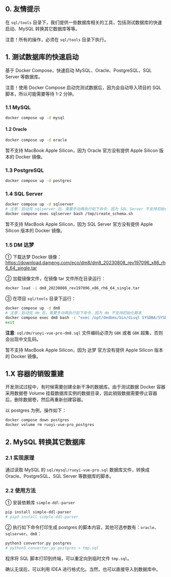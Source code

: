 ## 0. 友情提示

在 `sql/tools` 目录下，我们提供一些数据库相关的工具，包括测试数据库的快速启动、MySQL 转换其它数据库等等。

注意！所有的操作，必须在 `sql/tools` 目录下执行。

## 1. 测试数据库的快速启动

基于 Docker Compose，快速启动 MySQL、Oracle、PostgreSQL、SQL Server 等数据库。

注意！使用 Docker Compose 启动完测试数据后，因为会自动导入项目的 SQL 脚本，所以可能需要等待 1-2 分钟。

### 1.1 MySQL

```Bash
docker compose up -d mysql
```

#### 1.2 Oracle

```Bash
docker compose up -d oracle
```

暂不支持 MacBook Apple Silicon，因为 Oracle 官方没有提供 Apple Silicon 版本的 Docker 镜像。

### 1.3 PostgreSQL

```Bash
docker compose up -d postgres
```

### 1.4 SQL Server

```Bash
docker compose up -d sqlserver
# 注意：启动完 sqlserver 后，需要手动再执行如下命令，因为 SQL Server 不支持初始化脚本
docker compose exec sqlserver bash /tmp/create_schema.sh
```

暂不支持 MacBook Apple Silicon，因为 SQL Server 官方没有提供 Apple Silicon 版本的 Docker 镜像。

### 1.5 DM 达梦

① 下载达梦 Docker 镜像：https://download.dameng.com/eco/dm8/dm8_20230808_rev197096_x86_rh6_64_single.tar

② 加载镜像文件，在镜像 tar 文件所在目录运行：

```Bash
docker load -i dm8_20230808_rev197096_x86_rh6_64_single.tar
````

③ 在项目 `sql/tools` 目录下运行：

```Bash
docker compose up -d dm8
# 注意：启动完 dm 后，需要手动再执行如下命令，因为 dm 不支持初始化脚本
docker compose exec dm8 bash -c "exec /opt/dmdbms/bin/disql SYSDBA/SYSDBA001 \`/tmp/schema.sql"
exit
```

**注意**: `sql/dm/ruoyi-vue-pro-dm8.sql` 文件编码必须为 `GBK` 或者 `GBK` 超集，否则会出现中文乱码。

暂不支持 MacBook Apple Silicon，因为 达梦 官方没有提供 Apple Silicon 版本的 Docker 镜像。

## 1.X 容器的销毁重建

开发测试过程中，有时候需要创建全新干净的数据库。由于测试数据 Docker 容器采用数据卷 Volume 挂载数据库实例的数据目录，因此销毁数据需要停止容器后，删除数据卷，然后再重新创建容器。

以 postgres 为例，操作如下：

```Bash
docker compose down postgres
docker volume rm ruoyi-vue-pro_postgres
```

## 2. MySQL 转换其它数据库

### 2.1 实现原理

通过读取 MySQL 的 `sql/mysql/ruoyi-vue-pro.sql` 数据库文件，转换成 Oracle、PostgreSQL、SQL Server 等数据库的脚本。

### 2.2 使用方法

① 安装依赖库 `simple-ddl-parser`

```bash
pip install simple-ddl-parser
# pip3 install simple-ddl-parser
```

② 执行如下命令打印生成 postgres 的脚本内容，其他可选参数有：`oracle`、`sqlserver`、`dm8`：

```Bash
python3 convertor.py postgres
# python3 convertor.py postgres > tmp.sql
```

程序将 SQL 脚本打印到终端，可以重定向到临时文件 `tmp.sql`。

确认无误后，可以利用 IDEA 进行格式化。当然，也可以直接导入到数据库中。